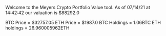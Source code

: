 Welcome to the Meyers Crypto Portfolio Value tool. 
As of 07/14/21 at 14:42:42 our valuation is $88292.0 

BTC Price = $32757.05
 ETH Price = $1987.0
BTC Holdings = 1.06BTC
 ETH holdings = 26.960005962ETH 
